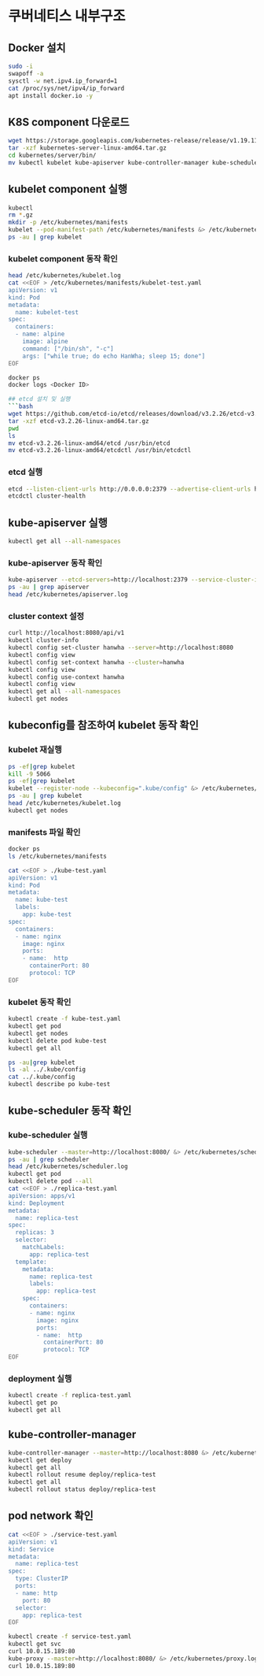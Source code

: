 # 쿠버네티스 내부구조

## Docker 설치
```bash
sudo -i
swapoff -a
sysctl -w net.ipv4.ip_forward=1
cat /proc/sys/net/ipv4/ip_forward
apt install docker.io -y
```
## K8S component 다운로드
```bash
wget https://storage.googleapis.com/kubernetes-release/release/v1.19.11/kubernetes-server-linux-amd64.tar.gz
tar -xzf kubernetes-server-linux-amd64.tar.gz
cd kubernetes/server/bin/
mv kubectl kubelet kube-apiserver kube-controller-manager kube-scheduler kube-proxy /usr/bin/
```

## kubelet component 실행
```bash
kubectl
rm *.gz
mkdir -p /etc/kubernetes/manifests
kubelet --pod-manifest-path /etc/kubernetes/manifests &> /etc/kubernetes/kubelet.log &
ps -au | grep kubelet
```
### kubelet component 동작 확인
```bash
head /etc/kubernetes/kubelet.log
cat <<EOF > /etc/kubernetes/manifests/kubelet-test.yaml
apiVersion: v1
kind: Pod
metadata:
  name: kubelet-test
spec:
  containers:
  - name: alpine
    image: alpine
    command: ["/bin/sh", "-c"]
    args: ["while true; do echo HanWha; sleep 15; done"]
EOF

docker ps
docker logs <Docker ID>

## etcd 설치 및 실행
```bash
wget https://github.com/etcd-io/etcd/releases/download/v3.2.26/etcd-v3.2.26-linux-amd64.tar.gz
tar -xzf etcd-v3.2.26-linux-amd64.tar.gz
pwd
ls
mv etcd-v3.2.26-linux-amd64/etcd /usr/bin/etcd
mv etcd-v3.2.26-linux-amd64/etcdctl /usr/bin/etcdctl
```
### etcd 실행
```bash
etcd --listen-client-urls http://0.0.0.0:2379 --advertise-client-urls http://localhost:2379 &> /etc/kubernetes/etcd.log &
etcdctl cluster-health
```

## kube-apiserver 실행
```bash
kubectl get all --all-namespaces
```
### kube-apiserver 동작 확인
```bash
kube-apiserver --etcd-servers=http://localhost:2379 --service-cluster-ip-range=10.0.0.0/16 --bind-address=0.0.0.0 --insecure-bind-address=0.0.0.0 &> /etc/kubernetes/apiserver.log &
ps -au | grep apiserver
head /etc/kubernetes/apiserver.log
```
### cluster context 설정
```bash
curl http://localhost:8080/api/v1
kubectl cluster-info
kubectl config set-cluster hanwha --server=http://localhost:8080
kubectl config view
kubectl config set-context hanwha --cluster=hanwha
kubectl config view
kubectl config use-context hanwha
kubectl config view
kubectl get all --all-namespaces
kubectl get nodes
```
## kubeconfig를 참조하여 kubelet 동작 확인
### kubelet 재실행
```bash
ps -ef|grep kubelet
kill -9 5066
ps -ef|grep kubelet
kubelet --register-node --kubeconfig=".kube/config" &> /etc/kubernetes/kubelet.log &
ps -au | grep kubelet
head /etc/kubernetes/kubelet.log
kubectl get nodes
```
### manifests 파일 확인
```bash
docker ps
ls /etc/kubernetes/manifests

cat <<EOF > ./kube-test.yaml
apiVersion: v1
kind: Pod
metadata:
  name: kube-test
  labels:
    app: kube-test
spec:
  containers:
  - name: nginx
    image: nginx
    ports:
    - name:  http
      containerPort: 80
      protocol: TCP
EOF
```
### kubelet 동작 확인
```bash
kubectl create -f kube-test.yaml
kubectl get pod
kubectl get nodes
kubectl delete pod kube-test
kubectl get all

ps -au|grep kubelet
ls -al ../.kube/config
cat ../.kube/config
kubectl describe po kube-test
```

## kube-scheduler 동작 확인
### kube-scheduler 실행
```bash
kube-scheduler --master=http://localhost:8080/ &> /etc/kubernetes/scheduler.log &
ps -au | grep scheduler
head /etc/kubernetes/scheduler.log
kubectl get pod
kubectl delete pod --all
cat <<EOF > ./replica-test.yaml
apiVersion: apps/v1
kind: Deployment
metadata:
  name: replica-test
spec:
  replicas: 3
  selector:
    matchLabels:
      app: replica-test
  template:
    metadata:
      name: replica-test
      labels:
        app: replica-test
    spec:
      containers:
      - name: nginx
        image: nginx
        ports:
        - name:  http
          containerPort: 80
          protocol: TCP
EOF
```
### deployment 실행
```bash
kubectl create -f replica-test.yaml
kubectl get po
kubectl get all
```
## kube-controller-manager 
```bash
kube-controller-manager --master=http://localhost:8080 &> /etc/kubernetes/controller-manager.log &
kubectl get deploy
kubectl get all
kubectl rollout resume deploy/replica-test
kubectl get all
kubectl rollout status deploy/replica-test
```

## pod network 확인
```bash
cat <<EOF > ./service-test.yaml
apiVersion: v1
kind: Service
metadata:
  name: replica-test
spec:
  type: ClusterIP
  ports:
  - name: http
    port: 80
  selector:
    app: replica-test
EOF

kubectl create -f service-test.yaml
kubectl get svc
curl 10.0.15.189:80
kube-proxy --master=http://localhost:8080/ &> /etc/kubernetes/proxy.log &
curl 10.0.15.189:80
```
